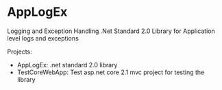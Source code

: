 # AppLogEx
Logging and Exception Handling .Net Standard 2.0 Library for Application level logs and exceptions

Projects:
- AppLogEx: .net standard 2.0 library
- TestCoreWebApp: Test asp.net core 2.1 mvc project for testing the library

